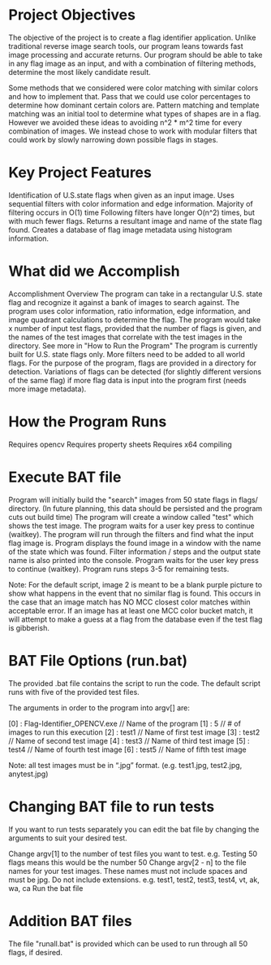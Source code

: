 # Project Objectives
The objective of the project is to create a flag identifier application. Unlike traditional reverse image search tools, our program leans towards fast image processing and accurate returns.
Our program should be able to take in any flag image as an input, and with a combination of filtering methods, determine the most likely candidate result.

Some methods that we considered were color matching with similar colors and how to implement that. Pass that we could use color percentages to determine how dominant certain colors are.
Pattern matching and template matching was an initial tool to determine what types of shapes are in a flag. However we avoided these ideas to avoiding n^2 * m^2 time for every combination of images. We instead chose to work with modular filters that could work by slowly narrowing down possible flags in stages.
 
# Key Project Features
Identification of U.S.state flags when given as an input image.
Uses sequential filters with color information and edge information.
Majority of filtering occurs in O(1) time
Following filters have longer O(n^2) times, but with much fewer flags.
Returns a resultant image and name of the state flag found.
Creates a database of flag image metadata using histogram information.

# What did we Accomplish
Accomplishment Overview
The program can take in a rectangular U.S. state flag and recognize it against a bank of images to search against.
The program uses color information, ratio information, edge information, and image quadrant calculations to determine the flag.
The program would take x number of input test flags, provided that the number of flags is given, and the names of the test images that correlate with the test images in the directory.
See more in "How to Run the Program"
The program is currently built for U.S. state flags only. More filters need to be added to all world flags. For the purpose of the program, flags are provided in a directory for detection. Variations of flags can be detected (for slightly different versions of the same flag) if more flag data is input into the program first (needs more image metadata).

# How the Program Runs
Requires opencv
Requires property sheets
Requires x64 compiling

# Execute BAT file
Program will initially build the "search" images from 50 state flags in flags/ directory. (In future planning, this data should be persisted and the program cuts out build time)
The program will create a window called "test" which shows the test image.
The program waits for a user key press to continue (waitkey).
The program will run through the filters and find what the input flag image is.
Program displays the found image in a window with the name of the state which was found.
Filter information / steps and the output state name is also printed into the console.
Program waits for the user key press to continue (waitkey).
Program runs steps 3-5 for remaining tests.

Note: For the default script, image 2 is meant to be a blank purple picture to show what happens in the event that no similar flag is found. This occurs in the case that an image match has NO MCC closest color matches within acceptable error. If an image has at least one MCC color bucket match, it will attempt to make a guess at a flag from the database even if the test flag is gibberish.

# BAT File Options (run.bat)
The provided .bat file contains the script to run the code. The default script runs with five of the provided test files.

The arguments in order to the program into argv[] are:

[0] : Flag-Identifier_OPENCV.exe		// Name of the program
[1] : 5						// # of images to run this execution
[2] : test1					// Name of first test image
[3] : test2					// Name of second test image
[4] : test3					// Name of third test image
[5] : test4					// Name of fourth test image
[6] : test5					// Name of fifth test image

Note: all test images must be in “.jpg” format. (e.g. test1.jpg, test2.jpg, anytest.jpg)

# Changing BAT file to run tests
If you want to run tests separately you can edit the bat file by changing the arguments to suit your desired test.

Change argv[1] to the number of test files you want to test.
e.g. Testing 50 flags means this would be the number 50
Change argv[2 - n] to the file names for your test images. These names must not include spaces and must be jpg. Do not include extensions.
e.g. test1, test2, test3, test4, vt, ak, wa, ca
Run the bat file

# Addition BAT files
The file "runall.bat" is provided which can be used to run through all 50 flags, if desired.

